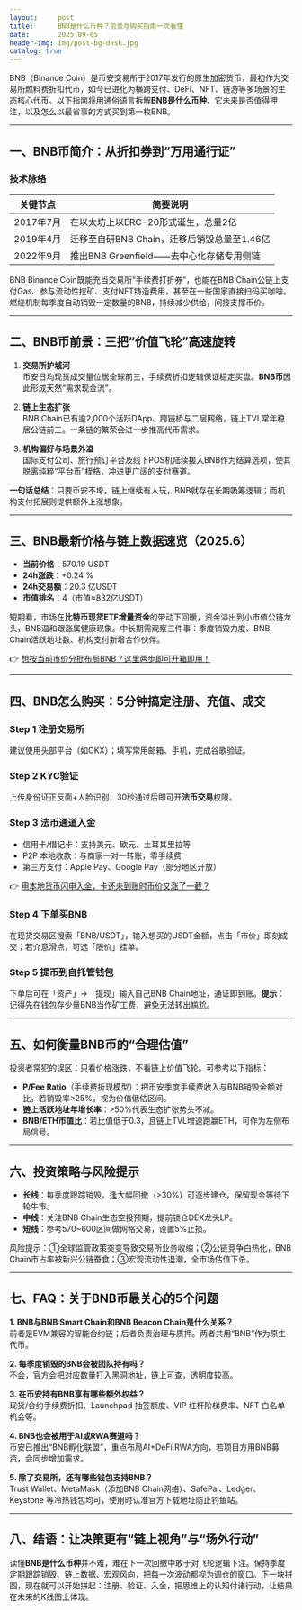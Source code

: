 ```yaml
---
layout:     post
title:      BNB是什么币种？前景与购买指南一次看懂
date:       2025-09-05
header-img: img/post-bg-desk.jpg
catalog: true
---
```


BNB（Binance Coin）是币安交易所于2017年发行的原生加密货币，最初作为交易所燃料费折扣代币，如今已进化为横跨支付、DeFi、NFT、链游等多场景的生态核心代币。以下指南将用通俗语言拆解**BNB是什么币种**、它未来是否值得押注，以及怎么以最省事的方式买到第一枚BNB。

---

## 一、BNB币简介：从折扣券到“万用通行证”

### 技术脉络
| 关键节点     | 简要说明                                       |
|--------------|------------------------------------------------|
| 2017年7月    | 在以太坊上以ERC-20形式诞生，总量2亿            |
| 2019年4月    | 迁移至自研BNB Chain，迁移后销毁总量至1.46亿    |
| 2022年9月    | 推出BNB Greenfield⸺去中心化存储专用侧链       |

BNB Binance Coin既能充当交易所“手续费打折券”，也能在BNB Chain公链上支付Gas、参与流动性挖矿、支付NFT铸造费用，甚至在一些国家直接扫码买咖啡。燃烧机制每季度自动销毁一定数量的BNB，持续减少供给，间接支撑币价。

---

## 二、BNB币前景：三把“价值飞轮”高速旋转

1. **交易所护城河**  
   币安日均现货成交量位居全球前三，手续费折扣逻辑保证稳定买盘。**BNB币**因此形成天然“需求现金流”。

2. **链上生态扩张**  
   BNB Chain已有逾2,000个活跃DApp、跨链桥与二层网络，链上TVL常年稳居公链前三。一条链的繁荣会进一步推高代币需求。

3. **机构偏好与场景外溢**  
   国际支付公司、旅行预订平台及线下POS机陆续接入BNB作为结算选项，使其脱离纯粹“平台币”桎梏，冲进更广阔的支付赛道。

**一句话总结**：只要币安不垮，链上继续有人玩，BNB就存在长期吸筹逻辑；而机构支付拓展则提供额外上涨想象。

---

## 三、BNB最新价格与链上数据速览（2025.6）

- **当前价格**：570.19 USDT  
- **24h涨跌**：+0.24 %  
- **24h交易额**：20.3 亿USDT  
- **市值排名**：4（市值≈832亿USDT）  

短期看，市场在**比特币现货ETF增量资金**的带动下回暖，资金溢出到小市值公链龙头，BNB温和跟涨属健康现象。中长期需观察三件事：季度销毁力度、BNB Chain活跃地址数、机构支付新增合作伙伴。

👉 [想按当前市价分批布局BNB？这里两步即可开箱即用！](https://okxdog.com/)

---

## 四、BNB怎么购买：5分钟搞定注册、充值、成交

### Step 1 注册交易所
建议使用头部平台（如OKX）；填写常用邮箱、手机，完成谷歌验证。

### Step 2 KYC验证
上传身份证正反面+人脸识别，30秒通过后即可开**法币交易**权限。

### Step 3 法币通道入金
- 信用卡/借记卡：支持美元、欧元、土耳其里拉等  
- P2P 本地收款：与商家一对一转账，零手续费  
- 第三方支付：Apple Pay、Google Pay（部分地区开放）

👉 [用本地货币闪电入金，卡还未到账时币价又涨了一截？](https://okxdog.com/)

### Step 4 下单买BNB
在现货交易区搜索「BNB/USDT」，输入想买的USDT金额，点击「市价」即刻成交；若介意滑点，可选「限价」挂单。

### Step 5 提币到自托管钱包
下单后可在「资产」→「提现」输入自己BNB Chain地址，通证即到账。**提示**：记得先在钱包存少量BNB当作矿工费，避免无法转出尴尬。

---

## 五、如何衡量BNB币的“合理估值”

投资者常犯的误区：只看价格涨跌，不看链上价值飞轮。可参考以下指标：

- **P/Fee Ratio**（手续费折现模型）：把币安季度手续费收入与BNB销毁金额对比，若销毁率>25%，视为价值低估区间。  
- **链上活跃地址年增长率**：>50%代表生态扩张势头不减。  
- **BNB/ETH市值比**：若比值低于0.3，且链上TVL增速跑赢ETH，可作为左侧布局信号。

---

## 六、投资策略与风险提示

- **长线**：每季度跟踪销毁，逢大幅回撤（>30%）可逐步建仓，保留现金等待下轮牛市。  
- **中线**：关注BNB Chain生态空投预期，提前锁仓DEX龙头LP。  
- **短线**：参考570~600区间做网格交易，设置5%止损。

风险提示：①全球监管政策突变导致交易所业务收缩；②公链竞争白热化，BNB Chain市占率被新兴公链蚕食；③宏观流动性退潮，全市场估值下杀。

---

## 七、FAQ：关于BNB币最关心的5个问题

**1. BNB与BNB Smart Chain和BNB Beacon Chain是什么关系？**  
前者是EVM兼容的智能合约链；后者负责治理与质押。两者共用“BNB”作为原生代币。

**2. 每季度销毁的BNB会被团队持有吗？**  
不会，官方会把对应数量打入黑洞地址，链上可查，透明度较高。

**3. 在币安持有BNB享有哪些额外权益？**  
现货/合约手续费折扣、Launchpad 抽签额度、VIP 杠杆阶梯费率、NFT 白名单机会等。

**4. BNB也会被用于AI或RWA赛道吗？**  
币安已推出“BNB孵化联盟”，重点布局AI+DeFi RWA方向，若项目方用BNB募资，会同步增加需求。

**5. 除了交易所，还有哪些钱包支持BNB？**  
Trust Wallet、MetaMask（添加BNB Chain网络）、SafePal、Ledger、Keystone 等冷热钱包均可，使用时认准官方下载地址防止钓鱼站。

---

## 八、结语：让决策更有“链上视角”与“场外行动”

读懂**BNB是什么币种**并不难，难在下一次回撤中敢于对飞轮逻辑下注。保持季度定期跟踪销毁、链上数据、宏观风向，把每一次波动都视为调仓的窗口。下一块拼图，现在就可以开始拼起：注册、验证、入金，把思维上的认知付诸行动，让结果在未来的K线图上体现。